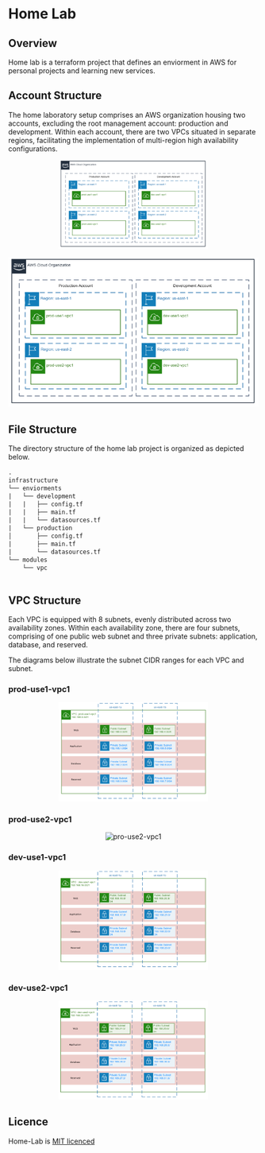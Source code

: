 # Home Lab

## Overview
Home lab is a terraform project that defines an enviorment in AWS for personal projects and learning new services. 

## Account Structure
The home laboratory setup comprises an AWS organization housing two accounts, excluding the root management account: production and development. Within each account, there are two VPCs situated in separate regions, facilitating the implementation of multi-region high availability configurations.

<p align="center">
  <img src="./img/org-struct.png" alt="Organization Structure" width="300">
</p>

![Employees-Burnout-Analysis-and-Prediction](img/org-struct.png)

## File Structure
The directory structure of the home lab project is organized as depicted below.


```text
.
infrastructure
└── enviorments
|   └── development
|   |   ├── config.tf
|   |   ├── main.tf
|   |   └── datasources.tf
|   └── production
│       ├── config.tf
|       ├── main.tf
|       └── datasources.tf
└── modules
    └── vpc


```

## VPC Structure
Each VPC is equipped with 8 subnets, evenly distributed across two availability zones. Within each availability zone, there are four subnets, comprising of one public web subnet and three private subnets: application, database, and reserved.

The diagrams below illustrate the subnet CIDR ranges for each VPC and subnet.


### prod-use1-vpc1
<p align="center">
  <img src="/img/prod-use1-vpc1.png" alt="pro-use1-vpc1" width="300">
</p>

### prod-use2-vpc1
<p align="center">
  <img src="/img/prod-use2-vpc1.png" alt="pro-use2-vpc1" width="300">
</p>

### dev-use1-vpc1
<p align="center">
  <img src="/img/dev-use1-vpc1.png" alt="dev-use1-vpc1" width="300">
</p>

### dev-use2-vpc1
<p align="center">
  <img src="/img/dev-use2-vpc1.png" alt="dev-use2-vpc1" width="300">
</p>

## Licence

Home-Lab is [MIT licenced](LICENSE)